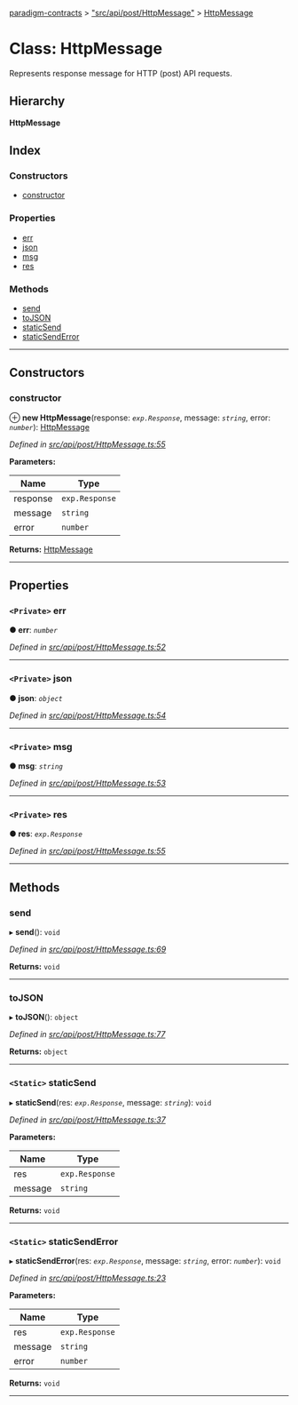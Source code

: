 [paradigm-contracts](../README.md) > ["src/api/post/HttpMessage"](../modules/_src_api_post_httpmessage_.md) > [HttpMessage](../classes/_src_api_post_httpmessage_.httpmessage.md)

# Class: HttpMessage

Represents response message for HTTP (post) API requests.

## Hierarchy

**HttpMessage**

## Index

### Constructors

* [constructor](_src_api_post_httpmessage_.httpmessage.md#constructor)

### Properties

* [err](_src_api_post_httpmessage_.httpmessage.md#err)
* [json](_src_api_post_httpmessage_.httpmessage.md#json)
* [msg](_src_api_post_httpmessage_.httpmessage.md#msg)
* [res](_src_api_post_httpmessage_.httpmessage.md#res)

### Methods

* [send](_src_api_post_httpmessage_.httpmessage.md#send)
* [toJSON](_src_api_post_httpmessage_.httpmessage.md#tojson)
* [staticSend](_src_api_post_httpmessage_.httpmessage.md#staticsend)
* [staticSendError](_src_api_post_httpmessage_.httpmessage.md#staticsenderror)

---

## Constructors

<a id="constructor"></a>

###  constructor

⊕ **new HttpMessage**(response: *`exp.Response`*, message: *`string`*, error: *`number`*): [HttpMessage](_src_api_post_httpmessage_.httpmessage.md)

*Defined in [src/api/post/HttpMessage.ts:55](https://github.com/paradigmfoundation/paradigmcore/blob/9a91704/src/api/post/HttpMessage.ts#L55)*

**Parameters:**

| Name | Type |
| ------ | ------ |
| response | `exp.Response` |
| message | `string` |
| error | `number` |

**Returns:** [HttpMessage](_src_api_post_httpmessage_.httpmessage.md)

___

## Properties

<a id="err"></a>

### `<Private>` err

**● err**: *`number`*

*Defined in [src/api/post/HttpMessage.ts:52](https://github.com/paradigmfoundation/paradigmcore/blob/9a91704/src/api/post/HttpMessage.ts#L52)*

___
<a id="json"></a>

### `<Private>` json

**● json**: *`object`*

*Defined in [src/api/post/HttpMessage.ts:54](https://github.com/paradigmfoundation/paradigmcore/blob/9a91704/src/api/post/HttpMessage.ts#L54)*

___
<a id="msg"></a>

### `<Private>` msg

**● msg**: *`string`*

*Defined in [src/api/post/HttpMessage.ts:53](https://github.com/paradigmfoundation/paradigmcore/blob/9a91704/src/api/post/HttpMessage.ts#L53)*

___
<a id="res"></a>

### `<Private>` res

**● res**: *`exp.Response`*

*Defined in [src/api/post/HttpMessage.ts:55](https://github.com/paradigmfoundation/paradigmcore/blob/9a91704/src/api/post/HttpMessage.ts#L55)*

___

## Methods

<a id="send"></a>

###  send

▸ **send**(): `void`

*Defined in [src/api/post/HttpMessage.ts:69](https://github.com/paradigmfoundation/paradigmcore/blob/9a91704/src/api/post/HttpMessage.ts#L69)*

**Returns:** `void`

___
<a id="tojson"></a>

###  toJSON

▸ **toJSON**(): `object`

*Defined in [src/api/post/HttpMessage.ts:77](https://github.com/paradigmfoundation/paradigmcore/blob/9a91704/src/api/post/HttpMessage.ts#L77)*

**Returns:** `object`

___
<a id="staticsend"></a>

### `<Static>` staticSend

▸ **staticSend**(res: *`exp.Response`*, message: *`string`*): `void`

*Defined in [src/api/post/HttpMessage.ts:37](https://github.com/paradigmfoundation/paradigmcore/blob/9a91704/src/api/post/HttpMessage.ts#L37)*

**Parameters:**

| Name | Type |
| ------ | ------ |
| res | `exp.Response` |
| message | `string` |

**Returns:** `void`

___
<a id="staticsenderror"></a>

### `<Static>` staticSendError

▸ **staticSendError**(res: *`exp.Response`*, message: *`string`*, error: *`number`*): `void`

*Defined in [src/api/post/HttpMessage.ts:23](https://github.com/paradigmfoundation/paradigmcore/blob/9a91704/src/api/post/HttpMessage.ts#L23)*

**Parameters:**

| Name | Type |
| ------ | ------ |
| res | `exp.Response` |
| message | `string` |
| error | `number` |

**Returns:** `void`

___

